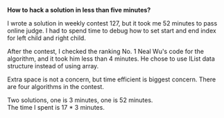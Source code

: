 **How to hack a solution in less than five minutes?** <br>

I wrote a solution in weekly contest 127, but it took me 52 minutes to pass online judge. I had to spend time to debug how to set start and end index for left child and right child. <br>

After the contest, I checked the ranking No. 1 Neal Wu's code for the algorithm, and it took him less than 4 minutes. He chose to use IList<int> data structure instead of using array. <br>

Extra space is not a concern, but time efficient is biggest concern. There are four algorithms in the contest. <br>

Two solutions, one is 3 minutes, one is 52 minutes. <br> The time I spent is 17 * 3 minutes. <br>





